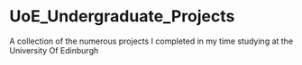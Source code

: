 # UoE_Undergraduate_Projects
A collection of the numerous projects I completed in my time studying at the University Of Edinburgh
